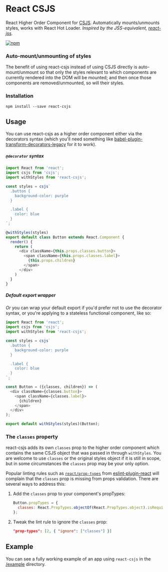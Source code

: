 # React CSJS

React Higher Order Component for [CSJS](https://github.com/rtsao/csjs). Automatically mounts/unmounts styles, works with React Hot Loader. _Inspired by the JSS-equivalent, [react-jss](https://github.com/jsstyles/react-jss)._

[![npm](https://img.shields.io/npm/v/react-csjs.svg)](https://www.npmjs.com/package/react-csjs)

### Auto-mount/unmounting of styles

The benefit of using react-csjs instead of using CSJS directly is auto-mount/unmount so that only the styles relevant to which components are currently rendered into the DOM will be mounted; and then once those components are removed/unmounted, so will their styles.

### Installation

```
npm install --save react-csjs
```

## Usage

You can use react-csjs as a higher order component either via the decorators syntax (which you'll need something like [babel-plugin-transform-decorators-legacy](https://github.com/loganfsmyth/babel-plugin-transform-decorators-legacy) for it to work).

##### `@decorator` syntax

```js
import React from 'react';
import csjs from 'csjs';
import withStyles from 'react-csjs';

const styles = csjs`
  .button {
    background-color: purple
  }

  .label {
    color: blue
  }
`;

@withStyles(styles)
export default class Button extends React.Component {
  render() {
    return (
      <div className={this.props.classes.button}>
        <span className={this.props.classes.label}>
          {this.props.children}
        </span>
      </div>
    )
  }
}
```

##### Default export wrapper

_Or_ you can wrap your default export if you'd prefer not to use the decorator syntax, or you're applying to a stateless functional component, like so:

```js
import React from 'react';
import csjs from 'csjs';
import withStyles from 'react-csjs';

const styles = csjs`
  .button {
    background-color: purple
  }

  .label {
    color: blue
  }
`;

const Button = ({classes, children}) => (
  <div className={classes.button}>
    <span className={classes.label}>
      {children}
    </span>
  </div>
);

export default withStyles(styles)(Button);
```

### The `classes` property

react-csjs adds its own `classes` prop to the higher order component which contains the same CSJS object that was passed in through `withStyles`. You are welcome to use `classes` or the original styles object if it is still in scope, but in some circumstances the `classes` prop may be your only option.

Popular linting rules such as [`react/prop-types`](https://github.com/yannickcr/eslint-plugin-react/blob/master/docs/rules/prop-types.md) from [eslint-plugin-react](https://github.com/yannickcr/eslint-plugin-react) will complain that the `classes` prop is missing from props validation. There are several ways to address this:

1. Add the `classes` prop to your component's propTypes:

    ```js
    Button.propTypes = {
      classes: React.PropTypes.objectOf(React.PropTypes.object).isRequired,
    };
    ```

2. Tweak the lint rule to ignore the `classes` prop:

    ```json
    "prop-types": [2, { "ignore": ["classes"] }]
    ```

## Example

You can see a fully working example of an app using `react-csjs` in the [/example](/example) directory.
